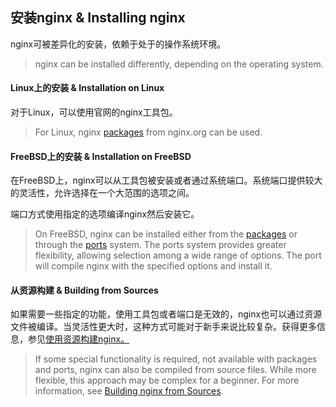 ## 安装nginx & Installing nginx

nginx可被差异化的安装，依赖于处于的操作系统环境。

> nginx can be installed differently, depending on the operating system.

#### Linux上的安装 & Installation on Linux

对于Linux，可以使用官网的nginx工具包。

> For Linux, nginx [packages](http://nginx.org/en/linux_packages.html) from nginx.org can be used.

#### FreeBSD上的安装 & Installation on FreeBSD

在FreeBSD上，nginx可以从工具包被安装或者通过系统端口。系统端口提供较大的灵活性，允许选择在一个大范围的选项之间。

端口方式使用指定的选项编译nginx然后安装它。

> On FreeBSD, nginx can be installed either from the [packages](http://www.freebsd.org/doc/handbook/pkgng-intro.html) or through the [ports](http://www.freebsd.org/doc/handbook/ports-using.html) system. The ports system provides greater flexibility, allowing selection among a wide range of options. The port will compile nginx with the specified options and install it.

#### 从资源构建 & Building from Sources

如果需要一些指定的功能，使用工具包或者端口是无效的，nginx也可以通过资源文件被编译。当灵活性更大时，这种方式可能对于新手来说比较复杂。获得更多信息，参见[使用资源构建nginx。](http://nginx.org/en/docs/configure.html)

> If some special functionality is required, not available with packages and ports, nginx can also be compiled from source files. While more flexible, this approach may be complex for a beginner. For more information, see [Building nginx from Sources](http://nginx.org/en/docs/configure.html).

